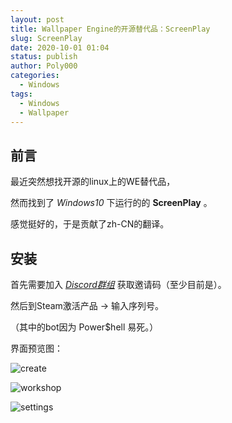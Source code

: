 ```yaml
---
layout: post
title: Wallpaper Engine的开源替代品：ScreenPlay
slug: ScreenPlay
date: 2020-10-01 01:04
status: publish
author: Poly000
categories: 
  - Windows
tags: 
  - Windows
  - Wallpaper
---
```


## 前言

最近突然想找开源的linux上的WE替代品，

然而找到了 _Windows10_ 下运行的的 __ScreenPlay__ 。

感觉挺好的，于是贡献了zh-CN的翻译。

## 安装

首先需要加入 _[Discord群组](https://discord.gg/3RygPHZ)_ 获取邀请码（至少目前是）。

然后到Steam激活产品 -> 输入序列号。

（其中的bot因为 Power$hell 易死。）

界面预览图：

![create](pic/ScreenPlay_HJyMrD64ti.png)

![workshop](pic/ScreenPlay_rlT7hpbbRm.png)

![settings](pic/ScreenPlay_tE3OjKWO2n.png)


